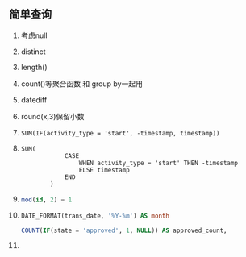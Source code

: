 ## 简单查询

1. 考虑null

2. distinct

3. length()

4. count()等聚合函数 和 group  by一起用

5. datediff

6. round(x,3)保留小数

7. ```
   SUM(IF(activity_type = 'start', -timestamp, timestamp))
   ```

8. ```
   SUM(
               CASE
                   WHEN activity_type = 'start' THEN -timestamp
                   ELSE timestamp
               END
           )
   ```

9. ```sql
   mod(id, 2) = 1
   ```

10. ```sql
    DATE_FORMAT(trans_date, '%Y-%m') AS month
    
    COUNT(IF(state = 'approved', 1, NULL)) AS approved_count,
    ```

11. 
